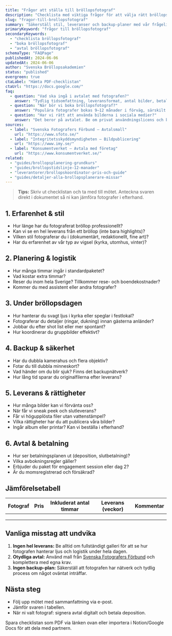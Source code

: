 ```yaml
---
title: "Frågor att ställa till bröllopsfotograf"
description: "Checklista med viktiga frågor för att välja rätt bröllopsfotograf i Sverige."
slug: "fragor-till-brollopsfotograf"
summary: "Säkerställ stil, leveranser och backup-planer med vår frågelista innan ni skriver avtal."
primaryKeyword: "frågor till bröllopsfotograf"
secondaryKeywords:
  - "checklista bröllopsfotograf"
  - "boka bröllopsfotograf"
  - "avtal bröllopsfotograf"
schemaType: "FAQPage"
publishedAt: 2024-06-06
updatedAt: 2024-06-06
author: "Svenska Bröllopsakademien"
status: "published"
evergreen: true
ctaLabel: "Hämta PDF-checklistan"
ctaUrl: "https://docs.google.com/"
faq:
  - question: "Vad ska ingå i avtalet med fotografen?"
    answer: "Tydlig tidsomfattning, leveransformat, antal bilder, betalningsplan och vad som händer vid sjukdom eller tekniska problem."
  - question: "När bör vi boka bröllopsfotograf?"
    answer: "Populära fotografer bokas 9–12 månader i förväg, särskilt under sommaren."
  - question: "Har vi rätt att använda bilderna i sociala medier?"
    answer: "Det beror på avtalet. Be om privat användningslicens och kreditera fotografen enligt överenskommelse."
sources:
  - label: "Svenska Fotografers Förbund – Avtalsmall"
    url: "https://www.sfoto.se/"
  - label: "Integritetsskyddsmyndigheten – Bildpublicering"
    url: "https://www.imy.se/"
  - label: "Konsumentverket – Avtala med företag"
    url: "https://www.konsumentverket.se/"
related:
  - "guides/brollopsplanering-grundkurs"
  - "guides/brollopstidslinje-12-manader"
  - "leverantorer/brollopskoordinator-pris-och-guide"
  - "guides/detaljer-alla-brollopsplanerare-missar"
---
```


> **Tips:** Skriv ut checklistan och ta med till mötet. Anteckna svaren direkt i dokumentet så ni kan jämföra fotografer i efterhand.

## 1. Erfarenhet & stil

- Hur länge har du fotograferat bröllop professionellt?
- Kan vi se en hel leverans från ett bröllop (inte bara highlights)?
- Vilken stil fotograferar du i (dokumentärt, redaktionellt, fine art)?
- Har du erfarenhet av vår typ av vigsel (kyrka, utomhus, vinter)?

## 2. Planering & logistik

- Hur många timmar ingår i standardpaketet?
- Vad kostar extra timmar?
- Reser du inom hela Sverige? Tillkommer rese- och boendekostnader?
- Kommer du med assistent eller andra fotografer?

## 3. Under bröllopsdagen

- Hur hanterar du svagt ljus i kyrka eller speglar i festlokal?
- Fotograferar du detaljer (ringar, dukning) innan gästerna anländer?
- Jobbar du efter shot list eller mer spontant?
- Hur koordinerar du gruppbilder effektivt?

## 4. Backup & säkerhet

- Har du dubbla kamerahus och flera objektiv?
- Fotar du till dubbla minneskort?
- Vad händer om du blir sjuk? Finns det backupnätverk?
- Hur lång tid sparar du originalfilerna efter leverans?

## 5. Leverans & rättigheter

- Hur många bilder kan vi förvänta oss?
- När får vi sneak peek och slutleverans?
- Får vi högupplösta filer utan vattenstämpel?
- Vilka rättigheter har du att publicera våra bilder?
- Ingår album eller printar? Kan vi beställa i efterhand?

## 6. Avtal & betalning

- Hur ser betalningsplanen ut (deposition, slutbetalning)?
- Vilka avbokningsregler gäller?
- Erbjuder du paket för engagement session eller dag 2?
- Är du momsregistrerad och försäkrad?

## Jämförelsetabell

| Fotograf | Pris | Inkluderat antal timmar | Leverans (veckor) | Kommentar |
| -------- | ---- | ----------------------- | ----------------- | --------- |
|          |      |                         |                   |           |
|          |      |                         |                   |           |
|          |      |                         |                   |           |

## Vanliga misstag att undvika

1. **Ingen hel leverans:** Be alltid om fullständigt galleri för att se hur fotografen hanterar ljus och logistik under hela dagen.
2. **Otydliga avtal:** Använd mall från [Svenska Fotografers Förbund](https://www.sfoto.se/) och komplettera med egna krav.
3. **Ingen backup-plan:** Säkerställ att fotografen har nätverk och tydlig process om något oväntat inträffar.

## Nästa steg

- Följ upp mötet med sammanfattning via e-post.
- Jämför svaren i tabellen.
- När ni valt fotograf: signera avtal digitalt och betala deposition.

Spara checklistan som PDF via länken ovan eller importera i Notion/Google Docs för att dela med partnern.
